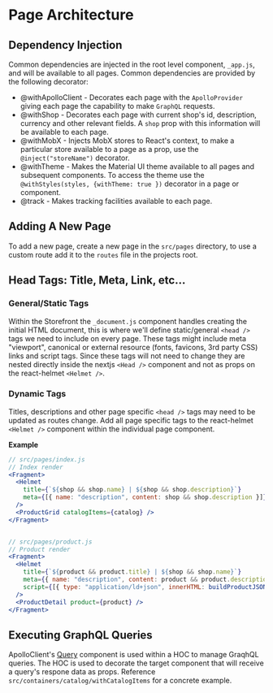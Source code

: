 # Page Architecture

## Dependency Injection
Common dependencies are injected in the root level component, `_app.js`, and will be available to all pages. Common dependencies are provided by the following decorator: 
* @withApolloClient - Decorates each page with the `ApolloProvider` giving each page the capability to make `GraphQL` requests. 
* @withShop - Decorates each page with current shop's id, description, currency and other relevant fields. A `shop` prop with this information will be available to each page.
* @withMobX - Injects MobX stores to React's context, to make a particular store available to a page as a prop, use the `@inject("storeName")` decorator.
* @withTheme - Makes the Material UI theme available to all pages and subsequent components. To access the theme use the `@withStyles(styles, {withTheme: true })` decorator in a page or component.
* @track - Makes tracking facilities available to each page. 

## Adding A New Page
To add a new page, create a new page in the `src/pages` directory, to use a custom route add it to the `routes` file in the projects root.

## Head Tags: Title, Meta, Link, etc...
### General/Static Tags
Within the Storefront the `_document.js` component handles creating the initial HTML document, this is where we'll define static/general `<head />` tags we need to include on every page. These tags might include meta "viewport", canonical or external resource (fonts, favicons, 3rd party CSS) links and script tags. Since these tags will not need to change they are nested directly inside the nextjs `<Head />` component and not as props on  the react-helmet `<Helmet />`.

### Dynamic Tags
Titles, descriptions and other page specific `<head />` tags may need to be updated as routes change. Add all page specific tags to the react-helmet `<Helmet />` component within the individual page component.

**Example**

```jsx
// src/pages/index.js
// Index render
<Fragment>
  <Helmet
    title={`${shop && shop.name} | ${shop && shop.description}`}
    meta={[{ name: "description", content: shop && shop.description }]}
  />
  <ProductGrid catalogItems={catalog} />
</Fragment>


// src/pages/product.js
// Product render
<Fragment>
  <Helmet
    title={`${product && product.title} | ${shop && shop.name}`}
    meta={{ name: "description", content: product && product.description }}
    script={[{ type: "application/ld+json", innerHTML: buildProductJSONLd(product) }]}
  />
  <ProductDetail product={product} />
</Fragment>
```

## Executing GraphQL Queries
ApolloClient's [Query](https://www.apollographql.com/docs/react/essentials/queries.html#basic) component is used within a HOC to manage GraqhQL queries. The HOC is used to decorate the target component that will receive a query's respone data as props. Reference `src/containers/catalog/withCatalogItems` for a concrete example.
